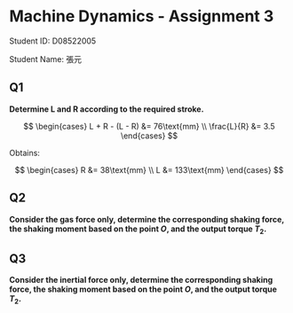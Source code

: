 # Machine Dynamics - Assignment 3

Student ID: D08522005

Student Name: 張元

## Q1

**Determine L and R according to the required stroke.**

$$
\begin{cases}
L + R - (L - R) &= 76\text{mm}
\\
\frac{L}{R} &= 3.5
\end{cases}
$$

Obtains:

$$
\begin{cases}
R &= 38\text{mm}
\\
L &= 133\text{mm}
\end{cases}
$$

## Q2

**Consider the gas force only, determine the corresponding shaking force, the shaking moment based on the
point $O$, and the output torque $T_2$.**



## Q3

**Consider the inertial force only, determine the corresponding shaking force, the shaking moment based on
the point $O$, and the output torque $T_2$.**


